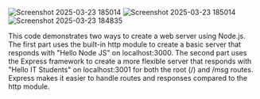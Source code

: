 ![Screenshot 2025-03-23 185014](https://github.com/user-attachments/assets/a73efc0a-2e80-4982-b61f-557f2aaf882b)
![Screenshot 2025-03-23 185014](https://github.com/user-attachments/assets/82f57f1f-8a14-4108-b7fd-c7f1890cf8c2)
![Screenshot 2025-03-23 184835](https://github.com/user-attachments/assets/2c994b5a-4a16-4f09-8a6a-eb2f8edc20d2)


This code demonstrates two ways to create a web server using Node.js. The first part uses the built-in http module to create a basic server that responds with "Hello Node JS" on localhost:3000. The second part uses the Express framework to create a more flexible server that responds with "Hello IT Students" on localhost:3001 for both the root (/) and /msg routes. Express makes it easier to handle routes and responses compared to the http module.

